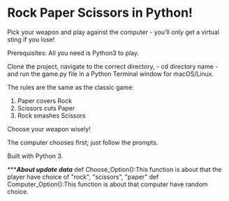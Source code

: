 # Rock Paper Scissors in Python!

Pick your weapon and play against the computer - you'll only get a virtual sting if you lose!

Prerequisites: All you need is Python3 to play.

Clone the project, navigate to the correct directory, - cd directory name - and run the game.py file in a Python Terminal window for macOS/Linux.

The rules are the same as the classic game:
1. Paper covers Rock
2. Scissors cuts Paper
3. Rock smashes Scissors

Choose your weapon wisely!

The computer chooses first; just follow the prompts.

Built with Python 3.


**********************************************About update data*******************************************
def Choose_Option():This function is about that the player have choice of "rock", "scissors", "paper"
def Computer_Option():This function is about that computer have random choice.